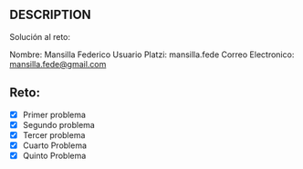 ## DESCRIPTION

Solución al reto:

Nombre: Mansilla Federico
Usuario Platzi: mansilla.fede
Correo Electronico: mansilla.fede@gmail.com

## Reto:

- [x] Primer problema
- [x] Segundo problema
- [x] Tercer problema
- [x] Cuarto Problema
- [x] Quinto Problema
